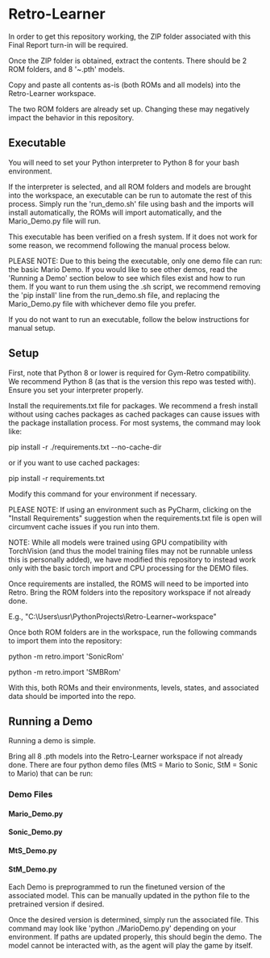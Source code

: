 # Retro-Learner

In order to get this repository working, the ZIP folder associated with this Final Report turn-in will be required.

Once the ZIP folder is obtained, extract the contents. There should be 2 ROM folders, and 8 '~.pth' models.

Copy and paste all contents as-is (both ROMs and all models) into the Retro-Learner workspace.

The two ROM folders are already set up. Changing these may negatively impact the behavior in this repository.

## Executable
You will need to set your Python interpreter to Python 8 for your bash environment.

If the interpreter is selected, and all ROM folders and models are brought into the workspace, an executable can be run to
automate the rest of this process. Simply run the 'run_demo.sh' file using bash and the imports will install automatically, 
the ROMs will import automatically, and the Mario_Demo.py file will run. 

This executable has been verified on a fresh system. If it does not work for some reason, we recommend following the manual process below.

PLEASE NOTE: Due to this being the executable, only one demo file can run: the basic Mario Demo. If you would like to
see other demos, read the 'Running a Demo' section below to see which files exist and how to run them. If you want to run them
using the .sh script, we recommend removing the 'pip install' line from the run_demo.sh file, and replacing the Mario_Demo.py file with
whichever demo file you prefer.

If you do not want to run an executable, follow the below instructions for manual setup.

## Setup

First, note that Python 8 or lower is required for Gym-Retro compatibility. We recommend Python 8 (as that is the version this repo was tested with).
Ensure you set your interpreter properly.

Install the requirements.txt file for packages. We recommend a fresh install without using caches packages as cached packages can cause issues 
with the package installation process. For most systems, the command may look like:

pip install -r ./requirements.txt --no-cache-dir

or if you want to use cached packages:

pip install -r requirements.txt

Modify this command for your environment if necessary. 

PLEASE NOTE: If using an environment such as PyCharm, clicking on the "Install Requirements" suggestion when the 
requirements.txt file is open will circumvent cache issues if you run into them.

NOTE: While all models were trained using GPU compatibility with TorchVision (and thus the model training files may not be runnable unless this is personally added),
we have modified this repository to instead work only with the basic torch import and CPU processing for the DEMO files.

Once requirements are installed, the ROMS will need to be imported into Retro. Bring the ROM folders into the repository workspace if not already done.

E.g., "C:\Users\usr\PythonProjects\Retro-Learner\~workspace"

Once both ROM folders are in the workspace, run the following commands to import them into the repository:

python -m retro.import 'SonicRom'

python -m retro.import 'SMBRom'

With this, both ROMs and their environments, levels, states, and associated data should be imported into the repo.

## Running a Demo

Running a demo is simple.

Bring all 8 .pth models into the Retro-Learner workspace if not already done. There are four python demo files (MtS = Mario to Sonic, StM = Sonic to Mario) that can be run:

### Demo Files
#### Mario_Demo.py

#### Sonic_Demo.py

#### MtS_Demo.py

#### StM_Demo.py


Each Demo is preprogrammed to run the finetuned version of the associated model. This can be manually updated in the python file to the pretrained version if desired.

Once the desired version is determined, simply run the associated file. This command may look like 'python ./MarioDemo.py' depending on your environment.
If paths are updated properly, this should begin the demo. The model cannot be interacted with, as the agent will play the game by itself.
